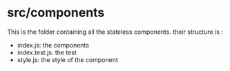# src/components
This is the folder containing all the stateless components.
their structure is :
 - index.js: the components
 - index.test.js: the test
 - style.js: the style of the component
